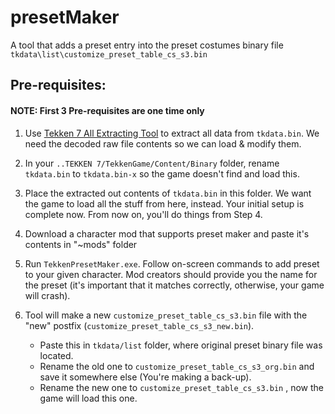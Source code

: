 # presetMaker
A tool that adds a preset entry into the preset costumes binary file `tkdata\list\customize_preset_table_cs_s3.bin`

## Pre-requisites:
#### **NOTE: First 3 Pre-requisites are one time only**

1. Use [Tekken 7 All Extracting Tool](https://github.com/a5tronomy/Tekken-7-Extracting-Packing-Tools) to extract all data from `tkdata.bin`. We need the decoded raw file contents so we can load & modify them.

2. In your `..TEKKEN 7/TekkenGame/Content/Binary` folder, rename `tkdata.bin` to `tkdata.bin-x`  so the game doesn't find and load this.

3. Place the extracted out contents of `tkdata.bin` in this folder. We want the game to load all the stuff from here, instead. Your initial setup is complete now. From now on, you'll do things from Step 4.

4. Download a character mod that supports preset maker and paste it's contents in "~mods" folder

5. Run `TekkenPresetMaker.exe`. Follow on-screen commands to add preset to your given character. Mod creators should provide you the name for the preset (it's important that it matches correctly, otherwise, your game will crash). 

6. Tool will make a new `customize_preset_table_cs_s3.bin` file with the "new" postfix (`customize_preset_table_cs_s3_new.bin`).
   - Paste this in `tkdata/list` folder, where original preset binary file was located.
   - Rename the old one to `customize_preset_table_cs_s3_org.bin` and save it somewhere else (You're making a back-up).
   - Rename the new one to `customize_preset_table_cs_s3.bin` , now the game will load this one.
